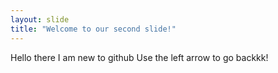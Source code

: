 ```yaml
---
layout: slide
title: "Welcome to our second slide!"
---
```

Hello there I am new to github 
Use the left arrow to go backkk!
